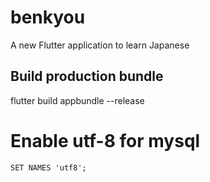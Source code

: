 # benkyou

A new Flutter application to learn Japanese

## Build production bundle 

flutter build appbundle --release



# Enable utf-8 for mysql

`SET NAMES 'utf8';`
